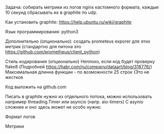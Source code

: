 
Задача: собирать метрики из логов nginx кастомного формата, 
каждые 10 секунд сбрасывать их в graphite по udp.

Как установить graphite: https://help.ubuntu.ru/wiki/graphite

Язык программирования: python3 

Дополнительно (опционально): создать prometeus exporer для этих метрик
(стандартно для питона это https://github.com/prometheus/client_python)

Стиль кодирования (опционально)
Неплохо, если код будет проверку flake8
(Подробней https://habr.com/ru/company/dataart/blog/318776/)
Максимальная длинна функции - по возможности 25 строк  (Это не жесткое 

Код выложить на github.com

Писать в graphite нужно из отдельного потока, можно использовать например threading.Timer или asyncio (напр. aio-timers)
C asynio сложнее и оно здесь может не особо нужно.


Формат логов


Метрики





